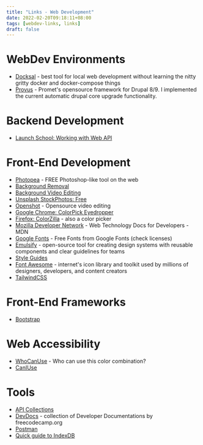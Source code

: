 ```yaml
---
title: "Links - Web Development"
date: 2022-02-20T09:18:11+08:00
tags: [webdev-links, links]
draft: false
---
```


# WebDev Environments
* [Docksal](https://docksal.io/) - best tool for local web development without learning the nitty gritty docker and docker-compose things
* [Provus](https://promet.github.io/provus/) - Promet's opensource framework for Drupal 8/9. I implemented the current automatic drupal core upgrade functionality.

# Backend Development
* [Launch School: Working with Web API](https://launchschool.com/books/working_with_apis)

# Front-End Development
* [Photopea](https://www.photopea.com/) - FREE Photoshop-like tool on the web
* [Background Removal](https://www.remove.bg/)
* [Background Video Editing](https://www.unscreen.com/)
* [Unsplash StockPhotos: Free](https://unsplash.com/)
* [Openshot](https://www.openshot.org/) - Opensource video editing
* [Google Chrome: ColorPick Eyedropper](https://chrome.google.com/webstore/detail/colorpick-eyedropper/ohcpnigalekghcmgcdcenkpelffpdolg?hl=en)
* [Firefox: ColorZilla](https://addons.mozilla.org/en-US/firefox/addon/colorzilla/) - also a color picker
* [Mozilla Developer Network](https://developer.mozilla.org/en-US/docs/Web) - Web Technology Docs for Developers - MDN
* [Google Fonts](https://fonts.google.com/) - Free Fonts from Google Fonts (check licenses)
* [Emulsify](https://www.emulsify.info/) - open-source tool for creating design systems with reusable components and clear guidelines for teams
* [Style Guides](http://styleguides.io/tools.html)
* [Font Awesome](https://fontawesome.com/) -  internet's icon library and toolkit used by millions of designers, developers, and content creators
* [TailwindCSS](https://tailwindcss.com/)

# Front-End Frameworks
* [Bootstrap](https://getbootstrap.com/)

# Web Accessibility
* [WhoCanUse](https://whocanuse.com/) - Who can use this color combination?
* [CanIUse](https://caniuse.com/)

# Tools
* [API Collections](https://rapidapi.com/collections)
* [DevDocs](https://devdocs.io/) - collection of Developer Documentations by freecodecamp.org
* [Postman](https://www.postman.com)
* [Quick guide to IndexDB](https://www.freecodecamp.org/news/a-quick-but-complete-guide-to-indexeddb-25f030425501/)
